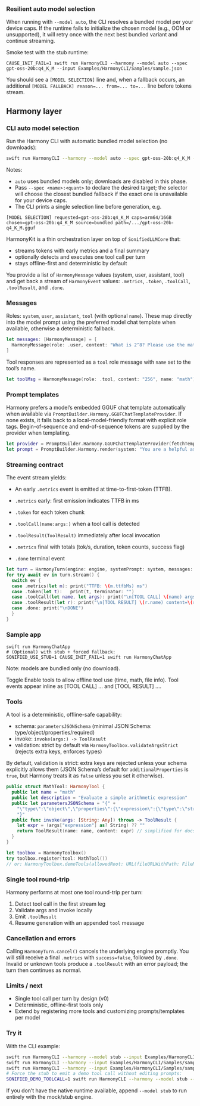 ### Resilient auto model selection

When running with `--model auto`, the CLI resolves a bundled model per your device caps. If the runtime fails to initialize the chosen model (e.g., OOM or unsupported), it will retry once with the next best bundled variant and continue streaming.

Smoke test with the stub runtime:

```arduino
CAUSE_INIT_FAIL=1 swift run HarmonyCLI --harmony --model auto --spec gpt-oss-20b:q4_K_M --input Examples/HarmonyCLI/Samples/sample.json
```

You should see a `[MODEL SELECTION]` line and, when a fallback occurs, an additional `[MODEL FALLBACK] reason=... from=... to=...` line before tokens stream.

## Harmony layer

### CLI auto model selection

Run the Harmony CLI with automatic bundled model selection (no downloads):

```bash
swift run HarmonyCLI --harmony --model auto --spec gpt-oss-20b:q4_K_M --input Examples/HarmonyCLI/Samples/sample.json
```

Notes:
- `auto` uses bundled models only; downloads are disabled in this phase.
- Pass `--spec <name>:<quant>` to declare the desired target; the selector will choose the closest bundled fallback if the exact one is unavailable for your device caps.
- The CLI prints a single selection line before generation, e.g.

```text
[MODEL SELECTION] requested=gpt-oss-20b:q4_K_M caps=arm64/16GB chosen=gpt-oss-20b:q4_K_M source=bundled path=/.../gpt-oss-20b-q4_K_M.gguf
```

HarmonyKit is a thin orchestration layer on top of `SonifiedLLMCore` that:

- streams tokens with early metrics and a final summary
- optionally detects and executes one tool call per turn
- stays offline-first and deterministic by default

You provide a list of `HarmonyMessage` values (system, user, assistant, tool) and get back a stream of `HarmonyEvent` values: `.metrics`, `.token`, `.toolCall`, `.toolResult`, and `.done`.

### Messages

Roles: `system`, `user`, `assistant`, `tool` (with optional `name`). These map directly into the model prompt using the preferred model chat template when available, otherwise a deterministic fallback.

```swift
let messages: [HarmonyMessage] = [
  HarmonyMessage(role: .user, content: "What is 2^8? Please use the math tool."),
]
```

Tool responses are represented as a `tool` role message with `name` set to the tool’s name.

```swift
let toolMsg = HarmonyMessage(role: .tool, content: "256", name: "math")
```

### Prompt templates

Harmony prefers a model’s embedded GGUF chat template automatically when available via `PromptBuilder.Harmony.GGUFChatTemplateProvider`. If none exists, it falls back to a local-model-friendly format with explicit role tags. Begin-of-sequence and end-of-sequence tokens are supplied by the provider when templating.

```swift
let provider = PromptBuilder.Harmony.GGUFChatTemplateProvider(fetchTemplate: { engineChatTemplate(engine) })
let prompt = PromptBuilder.Harmony.render(system: "You are a helpful assistant.", messages: messages, provider: provider)
```

### Streaming contract

The event stream yields:

- An early `.metrics` event is emitted at time-to-first-token (TTFB).

- `.metrics` early: first emission indicates TTFB in ms
- `.token` for each token chunk
- `.toolCall(name:args:)` when a tool call is detected
- `.toolResult(ToolResult)` immediately after local invocation
- `.metrics` final with totals (tok/s, duration, token counts, success flag)
- `.done` terminal event

```swift
let turn = HarmonyTurn(engine: engine, systemPrompt: system, messages: messages, options: .init(maxTokens: 128), toolbox: toolbox, chatTemplateProvider: provider)
for try await ev in turn.stream() {
  switch ev {
  case .metrics(let m): print("TTFB: \(m.ttfbMs) ms")
  case .token(let t):   print(t, terminator: "")
  case .toolCall(let name, let args): print("\n[TOOL CALL] \(name) args=\(args)")
  case .toolResult(let r): print("\n[TOOL RESULT] \(r.name) content=\(r.content) meta=\(r.metadata ?? [:])")
  case .done: print("\nDONE")
  }
}
```

### Sample app

```arduino
swift run HarmonyChatApp
# (Optional) with stub + forced fallback:
SONIFIED_USE_STUB=1 CAUSE_INIT_FAIL=1 swift run HarmonyChatApp
```

Note: models are bundled only (no download).

Toggle Enable tools to allow offline tool use (time, math, file info).
Tool events appear inline as [TOOL CALL] … and [TOOL RESULT] ….

### Tools

A tool is a deterministic, offline-safe capability:

- schema: `parametersJSONSchema` (minimal JSON Schema: type/object/properties/required)
- invoke: `invoke(args:) -> ToolResult`
- validation: strict by default via `HarmonyToolbox.validateArgsStrict` (rejects extra keys, enforces types)

By default, validation is strict: extra keys are rejected unless your schema explicitly allows them (JSON Schema’s default for `additionalProperties` is `true`, but Harmony treats it as `false` unless you set it otherwise).

```swift
public struct MathTool: HarmonyTool {
  public let name = "math"
  public let description = "Evaluate a simple arithmetic expression"
  public let parametersJSONSchema = "{" +
    "\"type\":\"object\",\"properties\":{\"expression\":{\"type\":\"string\"}},\"required\":[\"expression\"],\"additionalProperties\":false" +
    "}"
  public func invoke(args: [String: Any]) throws -> ToolResult {
    let expr = (args["expression"] as? String) ?? ""
    return ToolResult(name: name, content: expr) // simplified for docs
  }
}

let toolbox = HarmonyToolbox()
try toolbox.register(tool: MathTool())
// or: HarmonyToolbox.demoTools(allowedRoot: URL(fileURLWithPath: FileManager.default.currentDirectoryPath))
```

### Single tool round-trip

Harmony performs at most one tool round-trip per turn:

1) Detect tool call in the first stream leg
2) Validate args and invoke locally
3) Emit `.toolResult`
4) Resume generation with an appended `tool` message

### Cancellation and errors

Calling `HarmonyTurn.cancel()` cancels the underlying engine promptly. You will still receive a final `.metrics` with `success=false`, followed by `.done`. Invalid or unknown tools produce a `.toolResult` with an error payload; the turn then continues as normal.

### Limits / next

- Single tool call per turn by design (v0)
- Deterministic, offline-first tools only
- Extend by registering more tools and customizing prompts/templates per model

### Try it

With the CLI example:

```bash
swift run HarmonyCLI --harmony --model stub --input Examples/HarmonyCLI/Samples/sample.json
swift run HarmonyCLI --harmony --input Examples/HarmonyCLI/Samples/sample.json
swift run HarmonyCLI --harmony --input Examples/HarmonyCLI/Samples/sample.md
# Force the stub to emit a demo tool call without editing prompts:
SONIFIED_DEMO_TOOLCALL=1 swift run HarmonyCLI --harmony --model stub --input Examples/HarmonyCLI/Samples/sample.json
```


If you don’t have the native runtime available, append `--model stub` to run entirely with the mock/stub engine.



